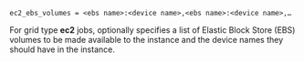     ec2_ebs_volumes = <ebs name>:<device name>,<ebs name>:<device name>,…

For grid type **ec2** jobs, optionally specifies a list of Elastic Block
Store (EBS) volumes to be made available to the instance and the device
names they should have in the instance.
